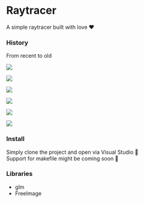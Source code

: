 # Raytracer
A simple raytracer built with love :heart:

### History
From recent to old

![](https://drive.google.com/uc?export=view&id=0B8ZrSC4wBsYaSHlKM3M1TFVqN28)

![](https://drive.google.com/uc?export=view&id=0B8ZrSC4wBsYaaTFpelZpVzBZbmc)

![](https://drive.google.com/uc?export=view&id=0B8ZrSC4wBsYaUHJYeHdzYy1reE0)

![](https://drive.google.com/uc?export=view&id=0B8ZrSC4wBsYaS0MzU1lQSFgtSVU)

![](https://drive.google.com/uc?export=view&id=0B8ZrSC4wBsYaRlB0a3NDZHJoTTA)

![](https://drive.google.com/uc?export=view&id=0B8ZrSC4wBsYaWHB4UDRtc3RDZ0U)

### Install
Simply clone the project and open via Visual Studio :blue_heart:  
Support for makefile might be coming soon :love_letter:

### Libraries
- glm
- FreeImage
